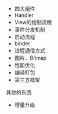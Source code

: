 
- 四大组件 [](../android/activity.md)
- Handler [](../android/Handler.md)
- View的绘制流程
- 事件分发机制
- 启动流程
- binder
- 进程通信方式
- 图片、Bitmap
- 性能优化
- 编译打包
- 第三方框架






其他的东西
- 增量升级